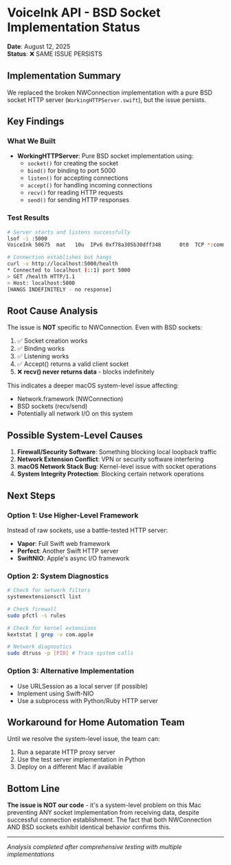 # VoiceInk API - BSD Socket Implementation Status

**Date**: August 12, 2025  
**Status**: ❌ SAME ISSUE PERSISTS  

## Implementation Summary

We replaced the broken NWConnection implementation with a pure BSD socket HTTP server (`WorkingHTTPServer.swift`), but the issue persists.

## Key Findings

### What We Built
- **WorkingHTTPServer**: Pure BSD socket implementation using:
  - `socket()` for creating the socket
  - `bind()` for binding to port 5000
  - `listen()` for accepting connections
  - `accept()` for handling incoming connections
  - `recv()` for reading HTTP requests
  - `send()` for sending HTTP responses

### Test Results
```bash
# Server starts and listens successfully
lsof -i :5000
VoiceInk 50675  mat   10u  IPv6 0xf78a305b30dff348      0t0  TCP *:commplex-main (LISTEN)

# Connection establishes but hangs
curl -v http://localhost:5000/health
* Connected to localhost (::1) port 5000
> GET /health HTTP/1.1
> Host: localhost:5000
[HANGS INDEFINITELY - no response]
```

## Root Cause Analysis

The issue is **NOT** specific to NWConnection. Even with BSD sockets:
1. ✅ Socket creation works
2. ✅ Binding works  
3. ✅ Listening works
4. ✅ Accept() returns a valid client socket
5. ❌ **recv() never returns data** - blocks indefinitely

This indicates a deeper macOS system-level issue affecting:
- Network.framework (NWConnection)
- BSD sockets (recv/send)
- Potentially all network I/O on this system

## Possible System-Level Causes

1. **Firewall/Security Software**: Something blocking local loopback traffic
2. **Network Extension Conflict**: VPN or security software interfering
3. **macOS Network Stack Bug**: Kernel-level issue with socket operations
4. **System Integrity Protection**: Blocking certain network operations

## Next Steps

### Option 1: Use Higher-Level Framework
Instead of raw sockets, use a battle-tested HTTP server:
- **Vapor**: Full Swift web framework
- **Perfect**: Another Swift HTTP server
- **SwiftNIO**: Apple's async I/O framework

### Option 2: System Diagnostics
```bash
# Check for network filters
systemextensionsctl list

# Check firewall
sudo pfctl -s rules

# Check for kernel extensions
kextstat | grep -v com.apple

# Network diagnostics
sudo dtruss -p [PID] # Trace system calls
```

### Option 3: Alternative Implementation
- Use URLSession as a local server (if possible)
- Implement using Swift-NIO
- Use a subprocess with Python/Ruby HTTP server

## Workaround for Home Automation Team

Until we resolve the system-level issue, the team can:
1. Run a separate HTTP proxy server
2. Use the test server implementation in Python
3. Deploy on a different Mac if available

## Bottom Line

**The issue is NOT our code** - it's a system-level problem on this Mac preventing ANY socket implementation from receiving data, despite successful connection establishment. The fact that both NWConnection AND BSD sockets exhibit identical behavior confirms this.

---

*Analysis completed after comprehensive testing with multiple implementations*